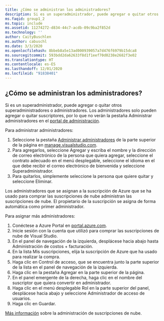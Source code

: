 ```yaml
---
title: ¿Cómo se administran los administradores?
description: Si es un superadministrador, puede agregar o quitar otros superadministradores o administradores. Los administradores solo pueden agregar o quitar suscriptores...
ms.faqid: group1_2
ms.topic: include
ms.assetid: 11274272-d834-44c7-acdb-09c9ba2f852d
ms.technology: ''
author: CaityBuschlen
ms.author: cabuschl
ms.date: 3/3/2020
ms.openlocfilehash: 8bbeb8a5e13ad000939057a7d476f6979b15dca8
ms.sourcegitcommit: 593bdd2da62633f8d1f1eef70d0238e2682f3e02
ms.translationtype: HT
ms.contentlocale: es-ES
ms.lasthandoff: 12/01/2020
ms.locfileid: "91838401"
---
```

## <a name="how-do-i-manage-administrators"></a>¿Cómo se administran los administradores?

Si es un superadministrador, puede agregar o quitar otros superadministradores o administradores. Los administradores solo pueden agregar o quitar suscriptores, por lo que no verán la pestaña Administrar administradores en el [portal de administración](https://manage.visualstudio.com).

Para administrar administradores:

1. Seleccione la pestaña [Administrar administradores](https://manage.visualstudio.com/administrators) de la parte superior de la página en [manage.visualstudio.com](https://manage.visualstudio.com).
2. Para agregarlos, seleccione Agregar y escriba el nombre y la dirección de correo electrónico de la persona que quiera agregar, seleccione el contrato adecuado en el menú desplegable, seleccione el idioma en el que debe recibir el correo electrónico de bienvenida y seleccione Superadministrador.
3. Para quitarlos, simplemente seleccione la persona que quiere quitar y seleccione Eliminar.

Los administradores que se asignan a la suscripción de Azure que se ha usado para comprar las suscripciones de nube administran las suscripciones de nube. El propietario de la suscripción se asigna de forma automática como primer administrador.

Para asignar más administradores:

1. Conéctese a Azure Portal en [portal.azure.com](https://portal.azure.com).
2. Inicie sesión con la cuenta que utilizó para comprar las suscripciones de nube de Visual Studio.
3. En el panel de navegación de la izquierda, desplácese hacia abajo hasta Administración de costos + facturación.
4. En la lista Mis suscripciones, elija la suscripción de Azure que ha usado para realizar la compra.
5. Haga clic en Control de acceso, que se encuentra junto la parte superior de la lista en el panel de navegación de la izquierda.
6. Haga clic en la pestaña Agregar en la parte superior de la página.
7. En el panel emergente de la derecha, haga clic en el nombre del suscriptor que quiera convertir en administrador.
8. Haga clic en el menú desplegable Rol en la parte superior del panel, desplácese hacia abajo y seleccione Administrador de acceso de usuarios.
9. Haga clic en Guardar.

[Más información](https://docs.microsoft.com/visualstudio/subscriptions/cloud-admin) sobre la administración de suscripciones de nube.
